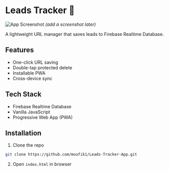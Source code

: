 # Leads Tracker 🔗

![App Screenshot](/screenshot.png) *(add a screenshot later)*

A lightweight URL manager that saves leads to Firebase Realtime Database.

## Features
- One-click URL saving
- Double-tap protected delete
- Installable PWA
- Cross-device sync

## Tech Stack
- Firebase Realtime Database
- Vanilla JavaScript
- Progressive Web App (PWA)

## Installation
1. Clone the repo
```bash
git clone https://github.com/moufik1/Leads-Tracker-App.git
```
2. Open `index.html` in browser


```
